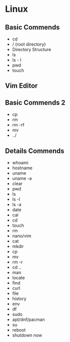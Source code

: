 # Linux

## Basic Commends
* cd
* / (root directory)
* Directory Structure
* ls
* ls - l
* pwd
* touch

## Vim Editor

## Basic Commends 2
* cp
* rm
* rm -rf
* mv
* ../

## Details Commends
* whoami
* hostname
* uname
* uname -a
* clear
* pwd
* ls
* ls -l
* ls -a
* date
* cal
* cd
* touch
* rm
* nano/vim
* cat
* mkdir
* cp
* mv
* rm -r
* cd ..
* man
* locate
* find
* curl
* file
* history
* env
* df
* sudo
* apt/dnf/pacman
* su
* reboot
* shutdown now